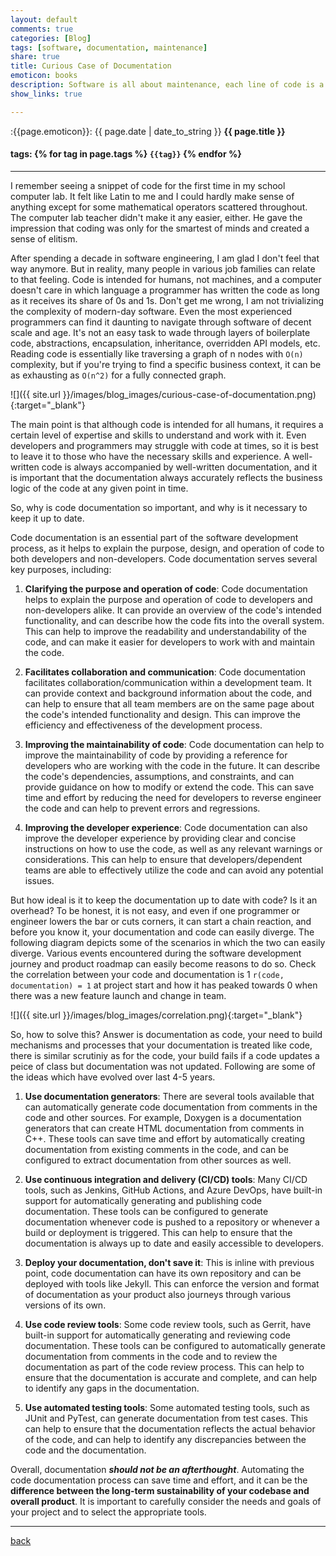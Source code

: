 ```yaml
---
layout: default
comments: true
categories: [Blog]
tags: [software, documentation, maintenance]
share: true
title: Curious Case of Documentation 
emoticon: books
description: Software is all about maintenance, each line of code is a liability
show_links: true

---
```

:{{page.emoticon}}: {{ page.date | date_to_string }} **{{ page.title }}**
#### tags: {% for tag in page.tags %} `{{tag}}` {% endfor %}
---

I remember seeing a snippet of code for the first time in my school computer lab. It felt like Latin to me and I could hardly make sense of anything except for some mathematical operators scattered throughout. The computer lab teacher didn't make it any easier, either. He gave the impression that coding was only for the smartest of minds and created a sense of elitism.

After spending a decade in software engineering, I am glad I don't feel that way anymore. But in reality, many people in various job families can relate to that feeling. Code is intended for humans, not machines, and a computer doesn't care in which language a programmer has written the code as long as it receives its share of 0s and 1s. Don't get me wrong, I am not trivializing the complexity of modern-day software. Even the most experienced programmers can find it daunting to navigate through software of decent scale and age. It's not an easy task to wade through layers of boilerplate code, abstractions, encapsulation, inheritance, overridden API models, etc. Reading code is essentially like traversing a graph of n nodes with `O(n)` complexity, but if you're trying to find a specific business context, it can be as exhausting as `O(n^2)` for a fully connected graph.

![]({{ site.url }}/images/blog_images/curious-case-of-documentation.png){:target="_blank"}

The main point is that although code is intended for all humans, it requires a certain level of expertise and skills to understand and work with it. Even developers and programmers may struggle with code at times, so it is best to leave it to those who have the necessary skills and experience. A well-written code is always accompanied by well-written documentation, and it is important that the documentation always accurately reflects the business logic of the code at any given point in time.

So, why is code documentation so important, and why is it necessary to keep it up to date.

Code documentation is an essential part of the software development process, as it helps to explain the purpose, design, and operation of code to both developers and non-developers. Code documentation serves several key purposes, including:

1. **Clarifying the purpose and operation of code**: Code documentation helps to explain the purpose and operation of code to developers and non-developers alike. It can provide an overview of the code's intended functionality, and can describe how the code fits into the overall system. This can help to improve the readability and understandability of the code, and can make it easier for developers to work with and maintain the code.

2. **Facilitates collaboration and communication**: Code documentation facilitates collaboration/communication within a development team. It can provide context and background information about the code, and can help to ensure that all team members are on the same page about the code's intended functionality and design. This can improve the efficiency and effectiveness of the development process.

3. **Improving the maintainability of code**: Code documentation can help to improve the maintainability of code by providing a reference for developers who are working with the code in the future. It can describe the code's dependencies, assumptions, and constraints, and can provide guidance on how to modify or extend the code. This can save time and effort by reducing the need for developers to reverse engineer the code and can help to prevent errors and regressions.

4. **Improving the developer experience**: Code documentation can also improve the developer experience by providing clear and concise instructions on how to use the code, as well as any relevant warnings or considerations. This can help to ensure that developers/dependent teams are able to effectively utilize the code and can avoid any potential issues.

But how ideal is it to keep the documentation up to date with code? Is it an overhead? To be honest, it is not easy, and even if one programmer or engineer lowers the bar or cuts corners, it can start a chain reaction, and before you know it, your documentation and code can easily diverge. The following diagram depicts some of the scenarios in which the two can easily diverge. Various events encountered during the software development journey and product roadmap can easily become reasons to do so. Check the correlation between your code and documentation is 1 `r(code, documentation) = 1` at project start and how it has peaked towards 0 when there was a new feature launch and change in team.

![]({{ site.url }}/images/blog_images/correlation.png){:target="_blank"}

So, how to solve this? Answer is documentation as code, your need to build mechanisms and processes that your documentation is treated like code, there is similar scrutiniy as for the code, your build fails if a code updates a peice of class but documentation was not updated. Following are some of the ideas which have evolved over last 4-5 years.

1. **Use documentation generators**: There are several tools available that can automatically generate code documentation from comments in the code and other sources. For example, Doxygen is a documentation generators that can create HTML documentation from comments in C++. These tools can save time and effort by automatically creating documentation from existing comments in the code, and can be configured to extract documentation from other sources as well.

2. **Use continuous integration and delivery (CI/CD) tools**: Many CI/CD tools, such as Jenkins, GitHub Actions, and Azure DevOps, have built-in support for automatically generating and publishing code documentation. These tools can be configured to generate documentation whenever code is pushed to a repository or whenever a build or deployment is triggered. This can help to ensure that the documentation is always up to date and easily accessible to developers.

3. **Deploy your documentation, don't save it**: This is inline with previous point, code documentation can have its own  repository and can be deployed with tools like Jekyll. This can enforce the version and format of documentation as your product also journeys through various versions of its own.

4. **Use code review tools**: Some code review tools, such as Gerrit, have built-in support for automatically generating and reviewing code documentation. These tools can be configured to automatically generate documentation from comments in the code and to review the documentation as part of the code review process. This can help to ensure that the documentation is accurate and complete, and can help to identify any gaps in the documentation.

5. **Use automated testing tools**: Some automated testing tools, such as JUnit and PyTest, can generate documentation from test cases. This can help to ensure that the documentation reflects the actual behavior of the code, and can help to identify any discrepancies between the code and the documentation.

Overall, documentation ***should not be an afterthought***. Automating the code documentation process can save time and effort, and it can be the **difference between the long-term sustainability of your codebase and overall product**. It is important to carefully consider the needs and goals of your project and to select the appropriate tools.

---

[back]({{site.url}})
